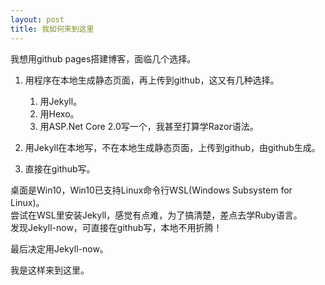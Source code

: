 ```yaml
---
layout: post
title: 我如何来到这里
---
```


我想用github pages搭建博客，面临几个选择。

1. 用程序在本地生成静态页面，再上传到github，这又有几种选择。
    1. 用Jekyll。
    1. 用Hexo。
    1. 用ASP.Net Core 2.0写一个，我甚至打算学Razor语法。

1. 用Jekyll在本地写，不在本地生成静态页面，上传到github，由github生成。
1. 直接在github写。

桌面是Win10，Win10已支持Linux命令行WSL(Windows Subsystem for Linux)。  
尝试在WSL里安装Jekyll，感觉有点难，为了搞清楚，差点去学Ruby语言。  
发现Jekyll-now，可直接在github写，本地不用折腾！  

最后决定用Jekyll-now。  

我是这样来到这里。  

